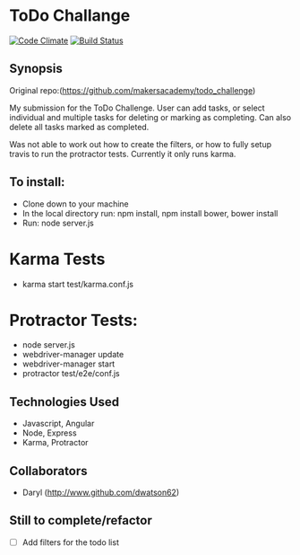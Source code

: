 ToDo Challange
=======================

[![Code Climate](https://codeclimate.com/github/dwatson62/todo_challenge/badges/gpa.svg)](https://codeclimate.com/github/dwatson62/todo_challenge) [![Build Status](https://travis-ci.org/dwatson62/todo_challenge.svg?branch=master)](https://travis-ci.org/dwatson62/todo_challenge)

## Synopsis

Original repo:(https://github.com/makersacademy/todo_challenge)

My submission for the ToDo Challenge. User can add tasks, or select individual and multiple tasks for deleting or marking as completing. Can also delete all tasks marked as completed.

Was not able to work out how to create the filters, or how to fully setup travis to run the protractor tests. Currently it only runs karma.

## To install:

- Clone down to your machine
- In the local directory run: npm install, npm install bower, bower install
- Run: node server.js

# Karma Tests

- karma start test/karma.conf.js

# Protractor Tests:

- node server.js
- webdriver-manager update
- webdriver-manager start
- protractor test/e2e/conf.js

## Technologies Used

- Javascript, Angular
- Node, Express
- Karma, Protractor

## Collaborators

- Daryl (http://www.github.com/dwatson62)

## Still to complete/refactor

- [ ] Add filters for the todo list
